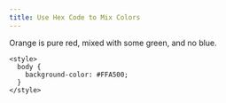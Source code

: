 ```yaml
---
title: Use Hex Code to Mix Colors
---
```

Orange is pure red, mixed with some green, and no blue.

    <style>
      body {
        background-color: #FFA500;
      }
    </style>